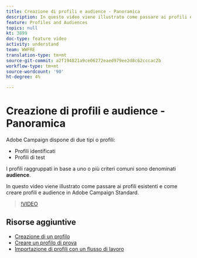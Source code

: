 ```yaml
---
title: Creazione di profili e audience - Panoramica
description: In questo video viene illustrato come passare ai profili esistenti e come creare profili e audience in  Adobe Campaign Standard (ACS).
feature: Profiles and Audiences
topics: null
kt: 3899
doc-type: feature video
activity: understand
team: WWFRE
translation-type: tm+mt
source-git-commit: a2f194821a9ce06272eaed979ee2d8c62cccac2b
workflow-type: tm+mt
source-wordcount: '90'
ht-degree: 4%

---
```



# Creazione di profili e audience - Panoramica

 Adobe Campaign dispone di due tipi o profili:

* Profili identificati
* Profili di test

I profili raggruppati in base a uno o più criteri comuni sono denominati **audience**.

In questo video viene illustrato come passare ai profili esistenti e come creare profili e audience in  Adobe Campaign Standard.

>[!VIDEO](https://video.tv.adobe.com/v/18463/?quality=12)

## Risorse aggiuntive

* [Creazione di un profilo](/help/profiles-and-audiences/creating-a-profile.md)
* [Creare un profilo di prova](/help/profiles-and-audiences/test-profiles.md)
* [Importazione di profili con un flusso di lavoro](/help/managing-processes-and-data/importing-profiles.md)
